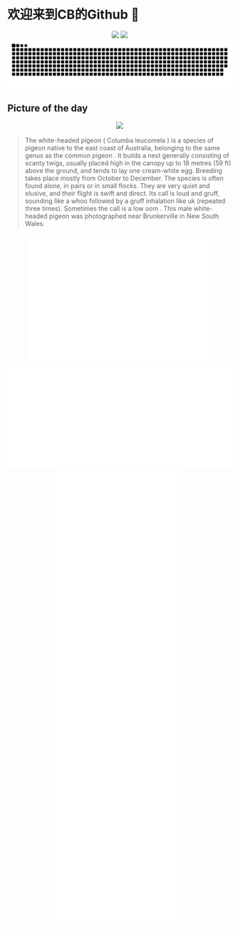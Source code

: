 
# 欢迎来到CB的Github 👋

<div align="center">
  <img height="137px" src="https://github-readme-stats.vercel.app/api?username=SuperCB&show_icons=true&theme=radical" />
  <img height="137px" src="https://github-readme-stats.vercel.app/api/top-langs/?username=SuperCB&hide_title=true&hide_border=true&layout=compact&langs_count=6&text_color=000&icon_color=fff" />
</div>


<div align="center">
    <img src="./contribution-snake/github-contribution-grid-snake.svg" />
</div>



## Picture of the day
<div align="center">
  <img width=400px src="https://upload.wikimedia.org/wikipedia/commons/thumb/8/84/Columba_leucomela_-_Brunkerville.jpg/675px-Columba_leucomela_-_Brunkerville.jpg" />
</div>

>The  white-headed pigeon   ( Columba leucomela ) is a species of pigeon native to the east coast of Australia, belonging to the same  genus  as the  common pigeon . It builds a  nest  generally consisting of scanty twigs, usually placed high in the  canopy  up to 18 metres (59 ft) above the ground, and tends to lay one cream-white egg. Breeding takes place mostly from October to December. The species is often found alone, in pairs or in small flocks. They are very quiet and elusive, and their flight is swift and direct. Its  call  is loud and gruff, sounding like a  whoo  followed by a gruff inhalation like  uk  (repeated three times). Sometimes the call is a low  oom . This male white-headed pigeon was photographed near  Brunkerville  in New South Wales.



<div align="center">
  <img height="300px" src="base_metrics.svg" />
  <img  src="metrics.plugin.calendar.full.svg" />
</div>


<div align="center">
  <img  src="plugin_metrics.svg" /> 
</div>
